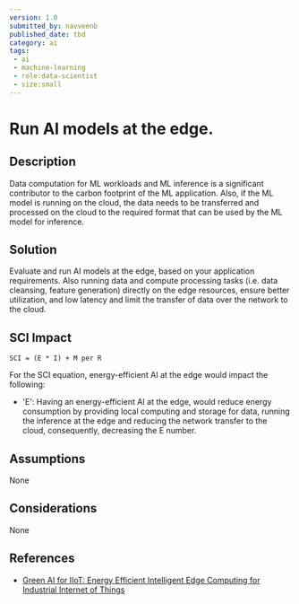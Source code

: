 ```yaml
---
version: 1.0
submitted_by: navveenb
published_date: tbd
category: ai
tags: 
 - ai
 - machine-learning
 - role:data-scientist
 - size:small
---
```


# Run AI models at the edge.

## Description
Data computation for ML workloads and ML inference is a significant contributor to the carbon footprint of the ML application. Also, if the ML model is running on the cloud, the data needs to be transferred and processed on the cloud to the required format that can be used by the ML model for inference.  



## Solution
Evaluate and run AI models at the edge, based on your application requirements. Also running data and compute processing tasks (i.e. data cleansing, feature generation) directly on the edge resources, ensure better utilization, and low latency and limit the transfer of data over the network to the cloud.


## SCI Impact
`SCI = (E * I) + M per R`

For the SCI equation, energy-efficient AI at the edge would impact the following:
- 'E': Having an energy-efficient AI at the edge, would reduce energy consumption by providing local computing and storage for data, running the inference at the edge and reducing the network transfer to the cloud, consequently, decreasing the E number.

## Assumptions
None 

## Considerations
None

## References
- [Green AI for IIoT: Energy Efficient Intelligent Edge Computing for Industrial Internet of Things](https://ieeexplore.ieee.org/document/9520303)
